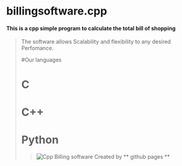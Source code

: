 # billingsoftware.cpp
#### This is a cpp simple program to calculate the total bill of shopping
> The software allows Scalability and flexibility to any desired Perfomance.
>
> #Our languages
> # C
> # C++
> # Python
> 
>>![Cpp Billing software Created by ** github pages ** ](https://elearn.nptel.ac.in/wp-content/uploads/2022/04/106105151_22.jpg)
